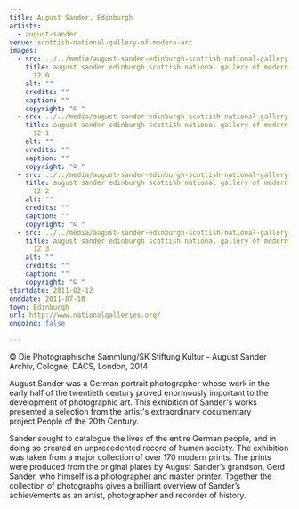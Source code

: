 ```yaml
---
title: August Sander, Edinburgh
artists:
  - august-sander
venue: scottish-national-gallery-of-modern-art
images:
  - src: ../../media/august-sander-edinburgh-scottish-national-gallery-of-modern-art-2011-02-12-0.webp
    title: august sander edinburgh scottish national gallery of modern art 2011 02
      12 0
    alt: ""
    credits: ""
    caption: ""
    copyright: "© "
  - src: ../../media/august-sander-edinburgh-scottish-national-gallery-of-modern-art-2011-02-12-1.webp
    title: august sander edinburgh scottish national gallery of modern art 2011 02
      12 1
    alt: ""
    credits: ""
    caption: ""
    copyright: "© "
  - src: ../../media/august-sander-edinburgh-scottish-national-gallery-of-modern-art-2011-02-12-2.webp
    title: august sander edinburgh scottish national gallery of modern art 2011 02
      12 2
    alt: ""
    credits: ""
    caption: ""
    copyright: "© "
  - src: ../../media/august-sander-edinburgh-scottish-national-gallery-of-modern-art-2011-02-12-3.webp
    title: august sander edinburgh scottish national gallery of modern art 2011 02
      12 3
    alt: ""
    credits: ""
    caption: ""
    copyright: "© "
startdate: 2011-02-12
enddate: 2011-07-10
town: Edinburgh
url: http://www.nationalgalleries.org/
ongoing: false

---
```


© Die Photographische Sammlung/SK Stiftung Kultur - August Sander Archiv, Cologne; DACS, London, 2014

August Sander was a German portrait photographer whose work in the early half of the twentieth century proved enormously important to the development of photographic art. This exhibition of Sander's works presented a selection from the artist's extraordinary documentary project,People of the 20th Century.

Sander sought to catalogue the lives of the entire German people, and in doing so created an unprecedented record of human society. The exhibition was taken from a major collection of over 170 modern prints. The prints were produced from the original plates by August Sander’s grandson, Gerd Sander, who himself is a photographer and master printer. Together the collection of photographs gives a brilliant overview of Sander’s achievements as an artist, photographer and recorder of history.